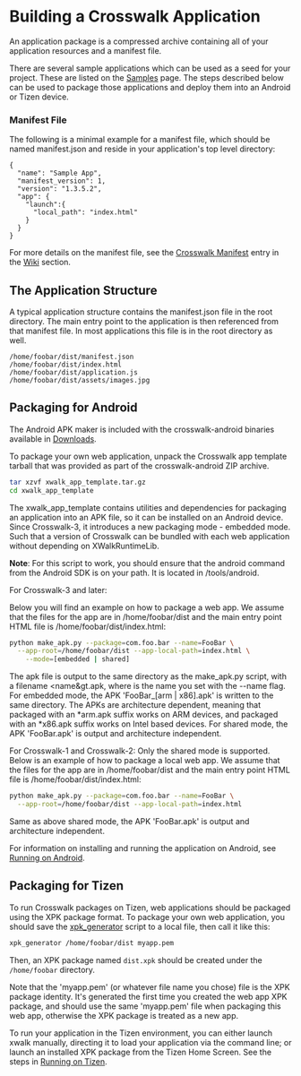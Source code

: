 # Building a Crosswalk Application
An application package is a compressed archive containing all of your application resources and a manifest file.

There are several sample applications which can be used as a seed for your project. These are listed on the [Samples](#documentation/samples) page. The steps described below can be used to package those applications and deploy them into an Android or Tizen device.

### Manifest File
The following is a minimal example for a manifest file, which should be named manifest.json and reside in your application's top level directory:
```
{
  "name": "Sample App",
  "manifest_version": 1,
  "version": "1.3.5.2",
  "app": {
    "launch":{
      "local_path": "index.html"
    }
  }
}
```
For more details on the manifest file, see the [Crosswalk Manifest](#wiki/Crosswalk-manifest) entry in the [Wiki](#wiki) section.

## The Application Structure
A typical application structure contains the manifest.json file in the root directory. The main entry point to the application is then referenced from that manifest file. In most applications this file is in the root directory as well.
```
/home/foobar/dist/manifest.json
/home/foobar/dist/index.html
/home/foobar/dist/application.js
/home/foobar/dist/assets/images.jpg
```
## Packaging for Android
The Android APK maker is included with the crosswalk-android binaries available in [Downloads](#documentation/downloads).

To package your own web application, unpack the Crosswalk app template tarball that was provided as part of the crosswalk-android ZIP archive.
```sh
tar xzvf xwalk_app_template.tar.gz
cd xwalk_app_template
```
The xwalk_app_template contains utilities and dependencies for packaging an application into an APK file, so it can be installed on an Android device.
Since Crosswalk-3, it introduces a new packaging mode - embedded mode. Such that a version of Crosswalk can be bundled with each web application without depending on XWalkRuntimeLib.

**Note**: For this script to work, you should ensure that the android command from the Android SDK is on your path. It is located in <Android SDK location>/tools/android.

For Crosswalk-3 and later:

Below you will find an example on how to package a web app. We assume that the files for the app are in /home/foobar/dist and the main entry point HTML file is /home/foobar/dist/index.html:
```sh
python make_apk.py --package=com.foo.bar --name=FooBar \
  --app-root=/home/foobar/dist --app-local-path=index.html \
    --mode=[embedded | shared]
```
The apk file is output to the same directory as the make_apk.py script, with a filename <name&gt.apk, where <name> is the name you set with the --name flag.
For embedded mode, the APK 'FooBar_[arm | x86].apk' is written to the same directory. The APKs are architecture dependent, meaning that packaged with an *arm.apk suffix works on ARM devices, and packaged with an *x86.apk suffix works on Intel based devices.
For shared mode, the APK 'FooBar.apk' is output and architecture independent.

For Crosswalk-1 and Crosswalk-2:
Only the shared mode is supported. Below is an example of how to package a local web app. We assume that the files for the app are in /home/foobar/dist and the main entry point HTML file is /home/foobar/dist/index.html:
```sh
python make_apk.py --package=com.foo.bar --name=FooBar \
  --app-root=/home/foobar/dist --app-local-path=index.html
```
Same as above shared mode, the APK 'FooBar.apk' is output and architecture independent.

For information on installing and running the application on Android,
see
 [Running on 
Android](#documentation/getting_started/running_an_application/running-on-android).

## Packaging for Tizen
To run Crosswalk packages on Tizen, web applications should be packaged using the XPK
package format. To package your own web application, you should save the
[xpk_generator](#wiki/crosswalk-package-management/xpk-package-generator-bash-shell-version)
script to a local file, then call it like this:
```sh
xpk_generator /home/foobar/dist myapp.pem
```
Then, an XPK package named ```dist.xpk``` should be created under the ```/home/foobar```
directory.

Note that the 'myapp.pem' (or whatever file name you chose) file is the XPK
package identity. It's generated the first time you created the web app XPK
package, and should use the same 'myapp.pem' file when packaging this web
app, otherwise the XPK package is treated as a new app.

To run your application in the Tizen environment, you can either launch xwalk manually,
directing it to load your application via the command line; or launch an
installed XPK package from the Tizen Home Screen. See the steps in
[Running on 
Tizen](#documentation/getting_started/running_an_application/running-on-tizen).

